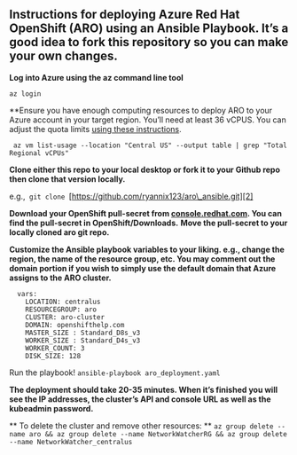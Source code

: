 ## Instructions for deploying Azure Red Hat OpenShift (ARO) using an Ansible Playbook. It’s a good idea to fork this repository so you can make your own changes.

**Log into Azure using the az command line tool**

`az login`

**Ensure you have enough computing resources to deploy ARO to your Azure account in your target region. You’ll need at least 36 vCPUS. You can adjust the quota limits [using these instructions][1].

` az vm list-usage --location "Central US" --output table | grep "Total Regional vCPUs" `

**Clone either this repo to your local desktop or fork it to your Github repo then clone that version locally.**

e.g.,` git clone `[https://github.com/ryannix123/aro\_ansible.git][2]

**Download your OpenShift pull-secret from [console.redhat.com][3]. You can find the pull-secret in OpenShift/Downloads.** **Move the pull-secret to your locally cloned aro git repo.**

**Customize the Ansible playbook variables to your liking. e.g., change the region, the name of the resource group, etc. You may comment out the domain portion if you wish to simply use the default domain that Azure assigns to the ARO cluster.**

	  vars:
	    LOCATION: centralus
	    RESOURCEGROUP: aro
	    CLUSTER: aro-cluster
	    DOMAIN: openshifthelp.com
	    MASTER_SIZE : Standard_D8s_v3
	    WORKER_SIZE : Standard_D4s_v3
	    WORKER_COUNT: 3
	    DISK_SIZE: 128

Run the playbook!
`ansible-playbook aro_deployment.yaml`

**The deployment should take 20-35 minutes. When it’s finished you will see the IP addresses, the cluster’s API and console URL as well as the kubeadmin password.**

** To delete the cluster and remove other resources: **
`az group delete --name aro && az group delete --name NetworkWatcherRG && az group delete --name NetworkWatcher_centralus`

[1]:	https://docs.microsoft.com/en-us/azure/azure-portal/supportability/regional-quota-requests#:~:text=Increase%20a%20regional%20vCPU%20quota,-To%20request%20a&text=In%20the%20Azure%20portal%2C%20search,view%20your%20quota%20by%20usage.
[2]:	https://github.com/ryannix123/aro_ansible.git
[3]:	console.redhat.com